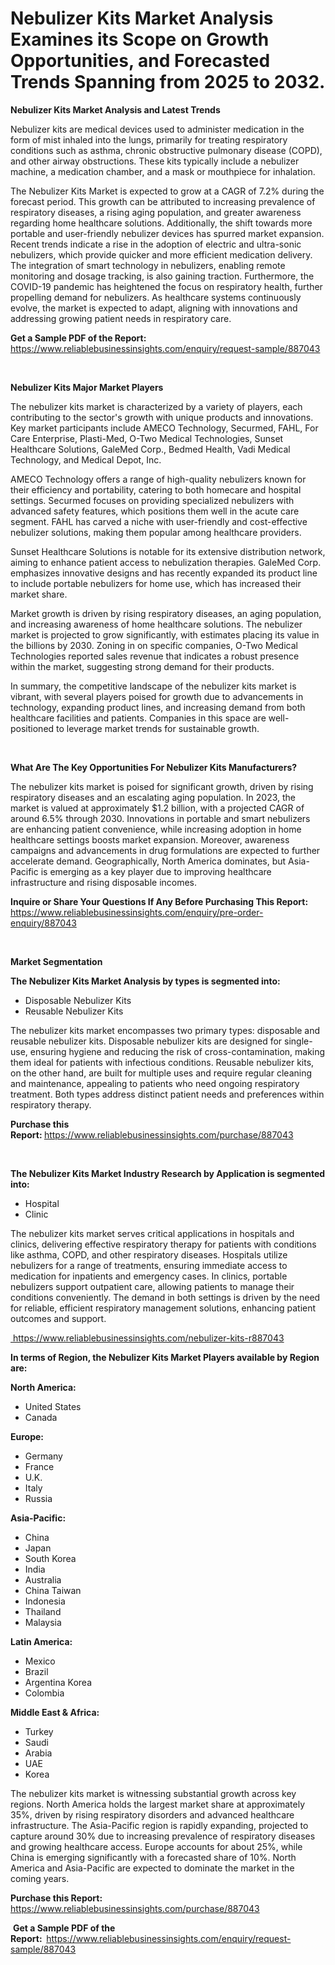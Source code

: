 <p><h1>Nebulizer Kits Market Analysis Examines its Scope on Growth Opportunities, and Forecasted Trends Spanning from 2025 to 2032.</h1></p><p><strong>Nebulizer Kits Market Analysis and Latest Trends</strong></p>
<p><p>Nebulizer kits are medical devices used to administer medication in the form of mist inhaled into the lungs, primarily for treating respiratory conditions such as asthma, chronic obstructive pulmonary disease (COPD), and other airway obstructions. These kits typically include a nebulizer machine, a medication chamber, and a mask or mouthpiece for inhalation. </p><p>The Nebulizer Kits Market is expected to grow at a CAGR of 7.2% during the forecast period. This growth can be attributed to increasing prevalence of respiratory diseases, a rising aging population, and greater awareness regarding home healthcare solutions. Additionally, the shift towards more portable and user-friendly nebulizer devices has spurred market expansion. Recent trends indicate a rise in the adoption of electric and ultra-sonic nebulizers, which provide quicker and more efficient medication delivery. The integration of smart technology in nebulizers, enabling remote monitoring and dosage tracking, is also gaining traction. Furthermore, the COVID-19 pandemic has heightened the focus on respiratory health, further propelling demand for nebulizers. As healthcare systems continuously evolve, the market is expected to adapt, aligning with innovations and addressing growing patient needs in respiratory care.</p></p>
<p><strong>Get a Sample PDF of the Report:&nbsp;</strong> <a href="https://www.reliablebusinessinsights.com/enquiry/request-sample/887043?utm_campaign=2285&utm_medium=2&utm_source=Github&utm_content=ia&utm_term=13042025&utm_id=nebulizer-kits">https://www.reliablebusinessinsights.com/enquiry/request-sample/887043</a></p>
<p>&nbsp;</p>
<p><strong>Nebulizer Kits Major Market Players</strong></p>
<p><p>The nebulizer kits market is characterized by a variety of players, each contributing to the sector's growth with unique products and innovations. Key market participants include AMECO Technology, Securmed, FAHL, For Care Enterprise, Plasti-Med, O-Two Medical Technologies, Sunset Healthcare Solutions, GaleMed Corp., Bedmed Health, Vadi Medical Technology, and Medical Depot, Inc.</p><p>AMECO Technology offers a range of high-quality nebulizers known for their efficiency and portability, catering to both homecare and hospital settings. Securmed focuses on providing specialized nebulizers with advanced safety features, which positions them well in the acute care segment. FAHL has carved a niche with user-friendly and cost-effective nebulizer solutions, making them popular among healthcare providers.</p><p>Sunset Healthcare Solutions is notable for its extensive distribution network, aiming to enhance patient access to nebulization therapies. GaleMed Corp. emphasizes innovative designs and has recently expanded its product line to include portable nebulizers for home use, which has increased their market share.</p><p>Market growth is driven by rising respiratory diseases, an aging population, and increasing awareness of home healthcare solutions. The nebulizer market is projected to grow significantly, with estimates placing its value in the billions by 2030. Zoning in on specific companies, O-Two Medical Technologies reported sales revenue that indicates a robust presence within the market, suggesting strong demand for their products.</p><p>In summary, the competitive landscape of the nebulizer kits market is vibrant, with several players poised for growth due to advancements in technology, expanding product lines, and increasing demand from both healthcare facilities and patients. Companies in this space are well-positioned to leverage market trends for sustainable growth.</p></p>
<p>&nbsp;</p>
<p><strong>What Are The Key Opportunities For Nebulizer Kits Manufacturers?</strong></p>
<p><p>The nebulizer kits market is poised for significant growth, driven by rising respiratory diseases and an escalating aging population. In 2023, the market is valued at approximately $1.2 billion, with a projected CAGR of around 6.5% through 2030. Innovations in portable and smart nebulizers are enhancing patient convenience, while increasing adoption in home healthcare settings boosts market expansion. Moreover, awareness campaigns and advancements in drug formulations are expected to further accelerate demand. Geographically, North America dominates, but Asia-Pacific is emerging as a key player due to improving healthcare infrastructure and rising disposable incomes.</p></p>
<p><strong>Inquire or Share Your Questions If Any Before Purchasing This Report:</strong> <a href="https://www.reliablebusinessinsights.com/enquiry/pre-order-enquiry/887043?utm_campaign=2285&utm_medium=2&utm_source=Github&utm_content=ia&utm_term=13042025&utm_id=nebulizer-kits">https://www.reliablebusinessinsights.com/enquiry/pre-order-enquiry/887043</a></p>
<p>&nbsp;</p>
<p><strong>Market Segmentation</strong></p>
<p><strong>The Nebulizer Kits Market Analysis by types is segmented into:</strong></p>
<p><ul><li>Disposable Nebulizer Kits</li><li>Reusable Nebulizer Kits</li></ul></p>
<p><p>The nebulizer kits market encompasses two primary types: disposable and reusable nebulizer kits. Disposable nebulizer kits are designed for single-use, ensuring hygiene and reducing the risk of cross-contamination, making them ideal for patients with infectious conditions. Reusable nebulizer kits, on the other hand, are built for multiple uses and require regular cleaning and maintenance, appealing to patients who need ongoing respiratory treatment. Both types address distinct patient needs and preferences within respiratory therapy.</p></p>
<p><strong>Purchase this Report:&nbsp;</strong><a href="https://www.reliablebusinessinsights.com/purchase/887043?utm_campaign=2285&utm_medium=2&utm_source=Github&utm_content=ia&utm_term=13042025&utm_id=nebulizer-kits">https://www.reliablebusinessinsights.com/purchase/887043</a></p>
<p>&nbsp;</p>
<p><strong>The Nebulizer Kits Market Industry Research by Application is segmented into:</strong></p>
<p><ul><li>Hospital</li><li>Clinic</li></ul></p>
<p><p>The nebulizer kits market serves critical applications in hospitals and clinics, delivering effective respiratory therapy for patients with conditions like asthma, COPD, and other respiratory diseases. Hospitals utilize nebulizers for a range of treatments, ensuring immediate access to medication for inpatients and emergency cases. In clinics, portable nebulizers support outpatient care, allowing patients to manage their conditions conveniently. The demand in both settings is driven by the need for reliable, efficient respiratory management solutions, enhancing patient outcomes and support.</p></p>
<p><a href="https://www.reliablebusinessinsights.com/nebulizer-kits-r887043?utm_campaign=2285&utm_medium=2&utm_source=Github&utm_content=ia&utm_term=13042025&utm_id=nebulizer-kits">&nbsp;https://www.reliablebusinessinsights.com/nebulizer-kits-r887043</a></p>
<p><strong>In terms of Region, the Nebulizer Kits Market Players available by Region are:</strong></p>
<p>
    <p> <strong> North America: </strong>
        <ul>
            <li>United States</li>
            <li>Canada</li>
        </ul>
        </p> 
    <p> <strong> Europe: </strong>
        <ul>
            <li>Germany</li>
            <li>France</li>
            <li>U.K.</li>
            <li>Italy</li>
            <li>Russia</li>
        </ul>
        </p> 
    <p> <strong> Asia-Pacific: </strong>
        <ul>
            <li>China</li>
            <li>Japan</li>
            <li>South Korea</li>
            <li>India</li>
            <li>Australia</li>
            <li>China Taiwan</li>
            <li>Indonesia</li>
            <li>Thailand</li>
            <li>Malaysia</li>
        </ul>
        </p> 
    <p> <strong> Latin America: </strong>
        <ul>
            <li>Mexico</li>
            <li>Brazil</li>
            <li>Argentina Korea</li>
            <li>Colombia</li>
        </ul>
        </p> 
    <p> <strong> Middle East & Africa: </strong>
        <ul>
            <li>Turkey</li>
            <li>Saudi</li>
            <li>Arabia</li>
            <li>UAE</li>
            <li>Korea</li>
        </ul>
    </p>
    </p>
<p><p>The nebulizer kits market is witnessing substantial growth across key regions. North America holds the largest market share at approximately 35%, driven by rising respiratory disorders and advanced healthcare infrastructure. The Asia-Pacific region is rapidly expanding, projected to capture around 30% due to increasing prevalence of respiratory diseases and growing healthcare access. Europe accounts for about 25%, while China is emerging significantly with a forecasted share of 10%. North America and Asia-Pacific are expected to dominate the market in the coming years.</p></p>
<p><strong>Purchase this Report: </strong><a href="https://www.reliablebusinessinsights.com/purchase/887043?utm_campaign=2285&utm_medium=2&utm_source=Github&utm_content=ia&utm_term=13042025&utm_id=nebulizer-kits">https://www.reliablebusinessinsights.com/purchase/887043</a></p>
<p>&nbsp;<strong>Get a Sample PDF of the Report:&nbsp;&nbsp;</strong><a href="https://www.reliablebusinessinsights.com/enquiry/request-sample/887043?utm_campaign=2285&utm_medium=2&utm_source=Github&utm_content=ia&utm_term=13042025&utm_id=nebulizer-kits">https://www.reliablebusinessinsights.com/enquiry/request-sample/887043</a></p>
<p><strong></strong></p>
<p><p></p><p></p><p></p></p>